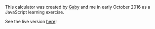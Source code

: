 This calculator was created by [Gaby](https://github.com/gabrielamelian) and me in early October 2016 as a JavaScript learning exercise.  

See the live version [here](https://kfrn.github.io/js-calculator/)!
